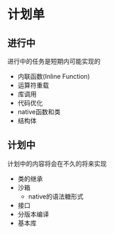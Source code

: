# 计划单
## 进行中
进行中的任务是短期内可能实现的
* 内联函数(Inline Function)
* 运算符重载
* 库调用
* 代码优化
* native函数和类
* 结构体

## 计划中
计划中的内容将会在不久的将来实现
* 类的继承
* 沙箱
  * native的语法糖形式
* 接口
* 分版本编译
* 基本库